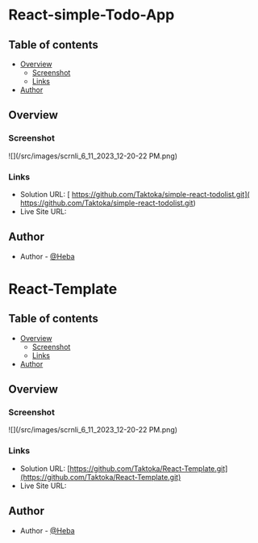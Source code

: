 # React-simple-Todo-App

## Table of contents

- [Overview](#overview)
  - [Screenshot](#screenshot)
  - [Links](#links)
- [Author](#author)

## Overview

### Screenshot

![](/src/images/scrnli_6_11_2023_12-20-22 PM.png)

### Links

- Solution URL: [ https://github.com/Taktoka/simple-react-todolist.git]( https://github.com/Taktoka/simple-react-todolist.git)
- Live Site URL: []()

## Author

- Author - [@Heba](https://github.com/Taktoka)

# React-Template

## Table of contents

- [Overview](#overview)
  - [Screenshot](#screenshot)
  - [Links](#links)
- [Author](#author)

## Overview

### Screenshot

![](/src/images/scrnli_6_11_2023_12-20-22 PM.png)

### Links

- Solution URL: [https://github.com/Taktoka/React-Template.git](https://github.com/Taktoka/React-Template.git)
- Live Site URL: []()

## Author

- Author - [@Heba](https://github.com/Taktoka)
